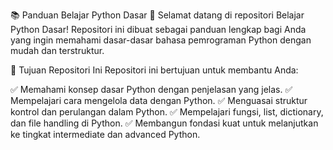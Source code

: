 📚 Panduan Belajar Python Dasar 🐍
Selamat datang di repositori Belajar Python Dasar! Repositori ini dibuat sebagai panduan lengkap bagi Anda yang ingin memahami dasar-dasar bahasa pemrograman Python dengan mudah dan terstruktur.

🎯 Tujuan Repositori Ini
Repositori ini bertujuan untuk membantu Anda:

✅ Memahami konsep dasar Python dengan penjelasan yang jelas.
✅ Mempelajari cara mengelola data dengan Python.
✅ Menguasai struktur kontrol dan perulangan dalam Python.
✅ Mempelajari fungsi, list, dictionary, dan file handling di Python.
✅ Membangun fondasi kuat untuk melanjutkan ke tingkat intermediate dan advanced Python.
